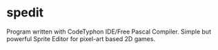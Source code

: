 # spedit

Program written with CodeTyphon IDE/Free Pascal Compiler.
Simple but powerful Sprite Editor for pixel-art based 2D games.

